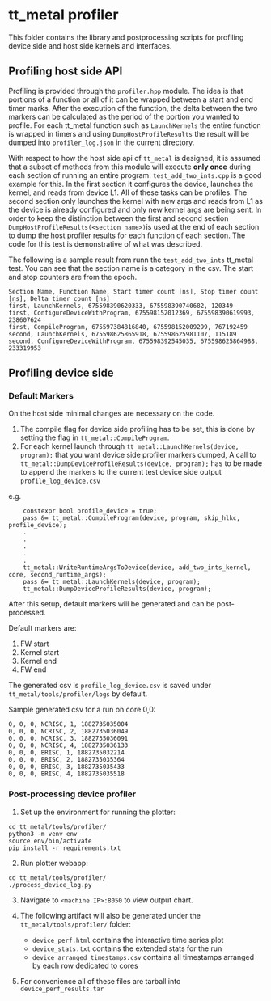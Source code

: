 # tt_metal profiler

This folder contains the library and postprocessing scripts for profiling device side and host side
kernels and interfaces.

## Profiling host side API

Profiling is provided through the `profiler.hpp` module. The idea is that portions of a function or
all of it can be wrapped between a start and end timer marks. After the execution of the function,
the delta between the two markers can be calculated as the period of the portion you wanted to
profile. For each tt_metal function such as `LaunchKernels` the entire function is wrapped in timers
and using `DumpHostProfileResults` the result will be dumped into `profiler_log.json` in the current
directory.

With respect to how the host side api of `tt_metal` is designed, it is assumed that a subset of
methods from this module will execute __only once__ during each section of running an entire
program. `test_add_two_ints.cpp` is a good example for this. In the first section it configures the
device, launches the kernel, and reads from device L1. All of these tasks can be profiles. The
second section only launches the kernel with new args and reads from L1 as the device is already
configured and only new kernel args are being sent. In order to keep the distinction between the
first and second section `DumpHostProfileResults(<section name>)`is used at the end of each section to
dump the host profiler results for each function of each section.  The code for this test is
demonstrative of what was described.

The following is a sample result from runn the `test_add_two_ints` tt_metal test. You can see that
the section name is a category in the csv. The start and stop counters are from the epoch.

```
Section Name, Function Name, Start timer count [ns], Stop timer count [ns], Delta timer count [ns]
first, LaunchKernels, 675598390620333, 675598390740682, 120349
first, ConfigureDeviceWithProgram, 675598152012369, 675598390619993, 238607624
first, CompileProgram, 675597384816840, 675598152009299, 767192459
second, LaunchKernels, 675598625865918, 675598625981107, 115189
second, ConfigureDeviceWithProgram, 675598392545035, 675598625864988, 233319953
```

## Profiling device side

### Default Markers
On the host side minimal changes are necessary on the code.

1. The compile flag for device side profiling has to be set, this is done by setting the flag in `tt_metal::CompileProgram`.
2. For each kernel launch through `tt_metal::LaunchKernels(device, program);`  that you want device side profiler markers dumped,
A call to `tt_metal::DumpDeviceProfileResults(device, program);` has to be made to append the markers to
the current test device side output `profile_log_device.csv`

e.g.
```
    constexpr bool profile_device = true;
    pass &= tt_metal::CompileProgram(device, program, skip_hlkc, profile_device);
    .
    .
    .
    .
    .
    tt_metal::WriteRuntimeArgsToDevice(device, add_two_ints_kernel, core, second_runtime_args);
    pass &= tt_metal::LaunchKernels(device, program);
    tt_metal::DumpDeviceProfileResults(device, program);
```

After this setup, default markers will be generated and can be post-processed.

Default markers are:

1. FW start
2. Kernel start
3. Kernel end
4. FW end

The generated csv is `profile_log_device.csv` is saved under `tt_metal/tools/profiler/logs` by default.

Sample generated csv for a run on core 0,0:

```
0, 0, 0, NCRISC, 1, 1882735035004
0, 0, 0, NCRISC, 2, 1882735036049
0, 0, 0, NCRISC, 3, 1882735036091
0, 0, 0, NCRISC, 4, 1882735036133
0, 0, 0, BRISC, 1, 1882735032214
0, 0, 0, BRISC, 2, 1882735035364
0, 0, 0, BRISC, 3, 1882735035433
0, 0, 0, BRISC, 4, 1882735035518
```


### Post-processing device profiler


1. Set up the environment for running the plotter:

```
cd tt_metal/tools/profiler/
python3 -m venv env
source env/bin/activate
pip install -r requirements.txt
```

2. Run plotter webapp:
```
cd tt_metal/tools/profiler/
./process_device_log.py
```

3. Navigate to `<machine IP>:8050` to view output chart.

4. The following artifact will also be generated under the `tt_metal/tools/profiler/` folder:
    - `device_perf.html` contains the interactive time series plot
    - `device_stats.txt` contains the extended stats for the run
    - `device_arranged_timestamps.csv` contains all timestamps arranged by each row dedicated to cores

5. For convenience all of these files are tarball into `device_perf_results.tar`
